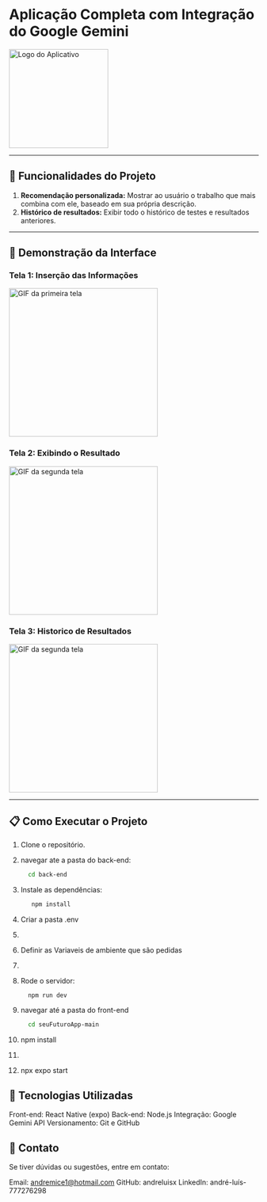 # Aplicação Completa com Integração do Google Gemini

<img src="https://github.com/user-attachments/assets/db85a838-0f06-41a7-9ff9-0fc778f66fd7" alt="Logo do Aplicativo" width="200" />

---

## :hammer: Funcionalidades do Projeto

1. **Recomendação personalizada:** Mostrar ao usuário o trabalho que mais combina com ele, baseado em sua própria descrição.
2. **Histórico de resultados:** Exibir todo o histórico de testes e resultados anteriores.

---

## :iphone: Demonstração da Interface

### Tela 1: Inserção das Informações
<img src="https://github.com/user-attachments/assets/5521a707-3a95-442d-9fe9-8e90bf6eec29" alt="GIF da primeira tela" width="300" />

### Tela 2: Exibindo o Resultado
<img src="https://github.com/user-attachments/assets/04c11cc8-807f-4298-9f3b-f2664a873d9c" alt="GIF da segunda tela" width="300" />

### Tela 3: Historico de Resultados
<img src="https://github.com/user-attachments/assets/8c146a3d-ba99-4845-a4f2-07f60d496c9b" alt="GIF da segunda tela" width="300" />

---

## :clipboard: Como Executar o Projeto

1. Clone o repositório.

2. navegar ate a pasta do back-end:
    ```bash
      cd back-end
    
4. Instale as dependências:
   ```bash
      npm install
5. Criar a pasta .env
6. 
7. Definir as Variaveis de ambiente que são pedidas
8. 
9. Rode o servidor:
   ```bash
     npm run dev

10. navegar até a pasta do front-end
    ```bash
      cd seuFuturoApp-main
    
11. npm install
12. 
13. npx expo start    
    
## :rocket: Tecnologias Utilizadas

Front-end: React Native (expo)
Back-end: Node.js
Integração: Google Gemini API
Versionamento: Git e GitHub

## :speech_balloon: Contato
Se tiver dúvidas ou sugestões, entre em contato:

Email: andremice1@hotmail.com
GitHub: andreluisx
LinkedIn: andré-luís-777276298
